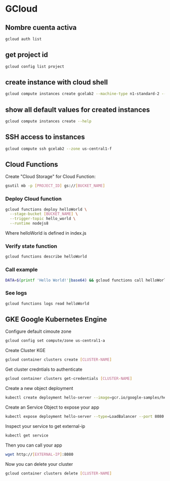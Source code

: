 # GCloud

## Nombre cuenta activa
```   bash
gcloud auth list
```

## get project id
```   bash
gcloud config list project
```

## create instance with cloud shell
```   bash
gcloud compute instances create gcelab2 --machine-type n1-standard-2 --zone us-central1-f
```

## show all default values for created instances
```   bash
gcloud compute instances create --help
```

## SSH access to instances
```   bash
gcloud compute ssh gcelab2 --zone us-central1-f
```


## Cloud Functions
Create "Cloud Storage" for Cloud Function:

```   bash
gsutil mb -p [PROJECT_ID] gs://[BUCKET_NAME]
```

### Deploy Cloud function
```   bash
gcloud functions deploy helloWorld \
  --stage-bucket [BUCKET_NAME] \
  --trigger-topic hello_world \
  --runtime nodejs8
```

Where helloWorld is defined in index.js

### Verify state function
```   bash
gcloud functions describe helloWorld
```

### Call example
```   bash
DATA=$(printf 'Hello World!'|base64) && gcloud functions call helloWorld --data '{"data":"'$DATA'"}'
```

### See logs
```   bash
gcloud functions logs read helloWorld
```

## GKE Google Kubernetes Engine
Configure  default cimoute zone

```   bash
gcloud config set compute/zone us-central1-a
```

Create Cluster KGE
```   bash
gcloud container clusters create [CLUSTER-NAME]
```


Get cluster credntials to authenticate
```   bash
gcloud container clusters get-credentials [CLUSTER-NAME]
```

Create a new object deployment 

```   bash
kubectl create deployment hello-server --image=gcr.io/google-samples/hello-app:1.0
```

Create an Service Object to expose your app 
```   bash
kubectl expose deployment hello-server --type=LoadBalancer --port 8080
```

Inspect your service to get external-ip
```   bash
kubectl get service
```

Then you can call your app 
```   bash
wget http://[EXTERNAL-IP]:8080
```

Now you can delete your cluster
```   bash
gcloud container clusters delete [CLUSTER-NAME]
```

